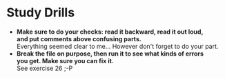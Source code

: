 <h1> Study Drills</h1>
<ul>
 <li><b> Make sure to do your checks: read it backward, read it out loud,<br>
 and put comments above confusing parts.</b><br>
 Everything seemed clear to me... However don't forget to do your part.
 <br>
 <li><b> Break the file on purpose, then run it to see what kinds of errors<br>
 you get. Make sure you can fix it.</b><br>
 See exercise 26 ;-P
 <br>
</ul>
